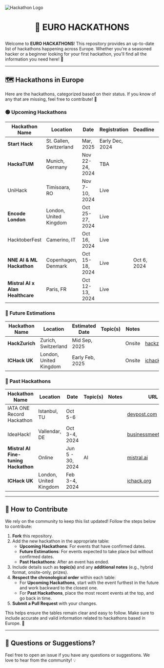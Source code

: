![Hackathon Logo](https://user-images.githubusercontent.com/36594527/117592199-10730800-b17b-11eb-84f8-4ffcae8116d4.png)

# <p align="center">🚀 EURO HACKATHONS</p>

Welcome to **EURO HACKATHONS**! This repository provides an up-to-date list of hackathons happening across Europe. Whether you're a seasoned hacker or a beginner looking for your first hackathon, you'll find all the information you need here! 🎉

---

## 🗺️ Hackathons in Europe

Here are the hackathons, categorized based on their status. If you know of any that are missing, feel free to contribute! 🙌

### 🟢 Upcoming Hackathons

| Hackathon Name  | Location  | Date  | Registration | Deadline | Topic(s)  | Notes | URL  |
|-----------------|-----------|-------|--------------|----------|-----------|-------|------|
| **Start Hack**      | St. Gallen, Switzerland | Mar, 2025  | Early Dec, 2024 |  |  |  | [startglobal.org](https://www.startglobal.org/start-hack/home) |
| **HackaTUM**        | Munich, Germany         | Nov 22-24, 2024 | TBA   |  |  |  | [hack.tum.de](https://hack.tum.de/) |
| UniHack | Timisoara, RO | Nov 7-10, 2024 | Live |  |  |  | [unihack.eu](https://unihack.eu/) |
| **Encode London**   | London, United Kingdom  | Oct 25-27, 2024 | Live  |  |  |  | [encode.club](https://www.encode.club/encodelondon-24) |
| HacktoberFest | Camerino, IT | Oct 16, 2024 | Live |  |  |  | [eventbrite.com](https://www.eventbrite.com/e/hacktoberfest-2024-tickets-1028950678177?aff=ebdssbdestsearch&keep_tld=1) |
| **NNE AI & ML Hackathon** | Copenhagen, Denmark | Oct 15-18, 2024 | Live  | Oct 6, 2024 | AI |  | [nne.com](https://www.nne.com/hackathon-2024) |
| **Mistral AI x Alan Healthcare** | Paris, FR | Oct 12-13, 2024 | Live |  | AI |  | [partiful.com](https://partiful.com/e/ysBoxA0GtDFiYMSka0o7) |

### 🔵 Future Estimations

| Hackathon Name  | Location  | Estimated Date | Topic(s) | Notes | URL  |
|-----------------|-----------|----------------|----------|-------|------|
| **HackZurich**      | Zurich, Switzerland | Mid Sep, 2025 |  | Onsite | [hackzurich.com](https://hackzurich.com/) |
| **ICHack UK**       | London, United Kingdom  | Early Feb, 2025 |  | Onsite | [ichack.org](https://ichack.org/) |

### 🔴 Past Hackathons

| Hackathon Name  | Location  | Date           | Topic(s)  | Notes | URL  |
|-----------------|-----------|----------------|-----------|-------|------|
| IATA ONE Record Hackathon | Istanbul, TU | Oct 5-6 |  |  | [devpost.com](https://onerecord-ist.devpost.com/?ref_feature=challenge&ref_medium=discover) |
| IdeaHack! | Vallendar, DE | Oct 3-4, 2024 |  |  | [businessmeetstech.de](https://www.businessmeetstech.de/) |
| **Mistral AI Fine-tuning Hackathon** | Online          | Jun 5 - 30, 2024 | AI |  | [mistral.ai](https://mistral.ai/news/2024-ft-hackathon/) |
| **ICHack UK**       | London, United Kingdom  | Feb 3-4, 2024 |  |  | [ichack.org](https://ichack.org/) |

---

## 🤝 How to Contribute

We rely on the community to keep this list updated! Follow the steps below to contribute:

1. **Fork** this repository.
2. Add the new hackathon in the appropriate table:
   - **Upcoming Hackathons**: For events that have confirmed dates.
   - **Future Estimations**: For events expected to take place but without confirmed dates.
   - **Past Hackathons**: After an event has ended.
3. Include details such as **topic(s)** and any **additional notes** (e.g., hybrid format, onsite-only, prizes).
4. **Respect the chronological order** within each table:
   - For **Upcoming Hackathons**, start with the event furthest in the future and work backward to the closest one.
   - For **Past Hackathons**, place the most recent events at the top, and go back in time.
5. **Submit a Pull Request** with your changes.

This helps ensure the tables remain clear and easy to follow. Make sure to include accurate and valid information related to hackathons based in Europe. 🙏

---

## 💬 Questions or Suggestions?

Feel free to open an issue if you have any questions or suggestions. We love to hear from the community! 💡
